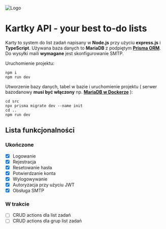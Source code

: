 ![Logo](https://i.ibb.co/hswYHLG/logo-api.png)

# Kartky API - your best to-do lists

Karty to system do list zadań napisany w **Node.js** przy użyciu **express.js** i **TypeScript**. Używana baza danych to **MariaDB** z podpiętym **[Prisma ORM](https://www.prisma.io/docs/getting-started)**. Do wysyłki maili **wymagane** jest skonfigurowanie SMTP.

Uruchomienie projektu:

```
npm i
npm run dev
```

Utworzenie bazy danych, tabel w bazie i uruchomienie projektu ( serwer bazodanowy **musi być włączony** np. **[MariaDB w Dockerze](https://hub.docker.com/_/mariadb)** ):

```
cd src
npx prisma migrate dev --name init
cd ..
npm run dev
```

## Lista funkcjonalności

### Ukończone

-   [x] Logowanie
-   [x] Rejestracja
-   [x] Resetowanie hasła
-   [x] Potwierdzanie konta
-   [x] Wylogowywanie
-   [x] Autoryzacja przy użyciu JWT
-   [x] Obsługa SMTP

### W trakcie

-   [ ] CRUD actions dla list zadań
-   [ ] CRUD actions dla grup list zadań
